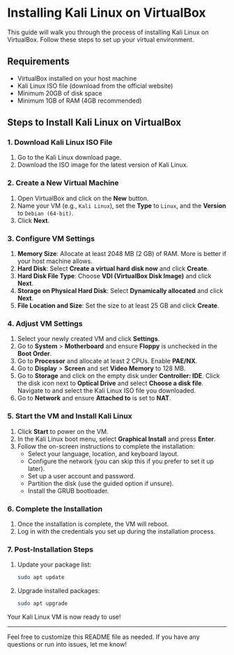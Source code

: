 # Installing Kali Linux on VirtualBox

This guide will walk you through the process of installing Kali Linux on VirtualBox. Follow these steps to set up your virtual environment.

## Requirements

- VirtualBox installed on your host machine
- Kali Linux ISO file (download from the official website)
- Minimum 20GB of disk space
- Minimum 1GB of RAM (4GB recommended)

## Steps to Install Kali Linux on VirtualBox

### 1. Download Kali Linux ISO File

1. Go to the Kali Linux download page.
2. Download the ISO image for the latest version of Kali Linux.

### 2. Create a New Virtual Machine

1. Open VirtualBox and click on the **New** button.
2. Name your VM (e.g., `Kali Linux`), set the **Type** to `Linux`, and the **Version** to `Debian (64-bit)`.
3. Click **Next**.

### 3. Configure VM Settings

1. **Memory Size**: Allocate at least 2048 MB (2 GB) of RAM. More is better if your host machine allows.
2. **Hard Disk**: Select **Create a virtual hard disk now** and click **Create**.
3. **Hard Disk File Type**: Choose **VDI (VirtualBox Disk Image)** and click **Next**.
4. **Storage on Physical Hard Disk**: Select **Dynamically allocated** and click **Next**.
5. **File Location and Size**: Set the size to at least 25 GB and click **Create**.

### 4. Adjust VM Settings

1. Select your newly created VM and click **Settings**.
2. Go to **System** > **Motherboard** and ensure **Floppy** is unchecked in the **Boot Order**.
3. Go to **Processor** and allocate at least 2 CPUs. Enable **PAE/NX**.
4. Go to **Display** > **Screen** and set **Video Memory** to 128 MB.
5. Go to **Storage** and click on the empty disk under **Controller: IDE**. Click the disk icon next to **Optical Drive** and select **Choose a disk file**. Navigate to and select the Kali Linux ISO file you downloaded.
6. Go to **Network** and ensure **Attached to** is set to **NAT**.

### 5. Start the VM and Install Kali Linux

1. Click **Start** to power on the VM.
2. In the Kali Linux boot menu, select **Graphical Install** and press **Enter**.
3. Follow the on-screen instructions to complete the installation:
   - Select your language, location, and keyboard layout.
   - Configure the network (you can skip this if you prefer to set it up later).
   - Set up a user account and password.
   - Partition the disk (use the guided option if unsure).
   - Install the GRUB bootloader.

### 6. Complete the Installation

1. Once the installation is complete, the VM will reboot.
2. Log in with the credentials you set up during the installation process.

### 7. Post-Installation Steps

1. Update your package list:
   ```bash
   sudo apt update
   ```
2. Upgrade installed packages:
   ```bash
   sudo apt upgrade
   ```

Your Kali Linux VM is now ready to use!

---

Feel free to customize this README file as needed. If you have any questions or run into issues, let me know!
